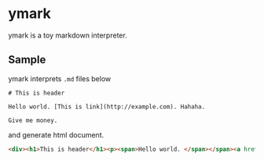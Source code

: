# ymark

ymark is a toy markdown interpreter.

## Sample

ymark interprets `.md` files below 

```
# This is header

Hello world. [This is link](http://example.com). Hahaha.

Give me money.
```

and generate html document.

```html
<div><h1>This is header</h1><p><span>Hello world. </span></span><a href="http://example.com">This is link</a><span>. Hahaha.</span></p><p><span>Give me money.<span></p></div>
```